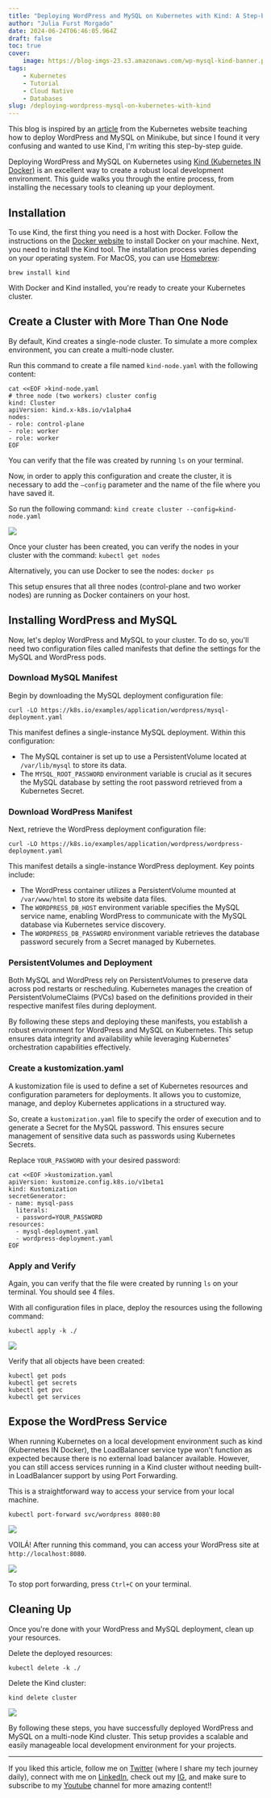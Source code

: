 ```yaml
---
title: "Deploying WordPress and MySQL on Kubernetes with Kind: A Step-by-Step Guide"
author: "Julia Furst Morgado"
date: 2024-06-24T06:46:05.964Z
draft: false
toc: true
cover:
    image: https://blog-imgs-23.s3.amazonaws.com/wp-mysql-kind-banner.png
tags: 
    - Kubernetes
    - Tutorial
    - Cloud Native
    - Databases
slug: /deploying-wordpress-mysql-on-kubernetes-with-kind
---
```

This blog is inspired by an [article](https://kubernetes.io/docs/tutorials/stateful-application/mysql-wordpress-persistent-volume/) from the Kubernetes website teaching how to deploy WordPress and MySQL on Minikube, but since I found it very confusing and wanted to use Kind, I'm writing this step-by-step guide.

Deploying WordPress and MySQL on Kubernetes using [Kind (Kubernetes IN Docker)](https://kind.sigs.k8s.io/) is an excellent way to create a robust local development environment. This guide walks you through the entire process, from installing the necessary tools to cleaning up your deployment.

## Installation
To use Kind, the first thing you need is a host with Docker. Follow the instructions on the [Docker website](https://docs.docker.com/get-docker/) to install Docker on your machine. Next, you need to install the Kind tool. The installation process varies depending on your operating system. For MacOS, you can use [Homebrew](https://formulae.brew.sh/formula/kind):

`brew install kind`

With Docker and Kind installed, you're ready to create your Kubernetes cluster.

## Create a Cluster with More Than One Node
By default, Kind creates a single-node cluster. To simulate a more complex environment, you can create a multi-node cluster.

Run this command to create a file named `kind-node.yaml` with the following content:

```
cat <<EOF >kind-node.yaml
# three node (two workers) cluster config
kind: Cluster
apiVersion: kind.x-k8s.io/v1alpha4
nodes:
- role: control-plane
- role: worker
- role: worker
EOF
```

You can verify that the file was created by running `ls` on your terminal.

Now, in order to apply this configuration and create the cluster, it is necessary to add the `–config` parameter and the name of the file where you have saved it.

So run the following command: `kind create cluster --config=kind-node.yaml`

![](https://blog-imgs-23.s3.amazonaws.com/kind-cluster.png)

Once your cluster has been created, you can verify the nodes in your cluster with the command: `kubectl get nodes`

Alternatively, you can use Docker to see the nodes: `docker ps`

This setup ensures that all three nodes (control-plane and two worker nodes) are running as Docker containers on your host.

## Installing WordPress and MySQL

Now, let's deploy WordPress and MySQL to your cluster. To do so, you'll need two configuration files called manifests that define the settings for the MySQL and WordPress pods.

### Download MySQL Manifest
Begin by downloading the MySQL deployment configuration file:

 `curl -LO https://k8s.io/examples/application/wordpress/mysql-deployment.yaml`

This manifest defines a single-instance MySQL deployment. Within this configuration:

- The MySQL container is set up to use a PersistentVolume located at `/var/lib/mysql` to store its data.
- The `MYSQL_ROOT_PASSWORD` environment variable is crucial as it secures the MySQL database by setting the root password retrieved from a Kubernetes Secret.

### Download WordPress Manifest

Next, retrieve the WordPress deployment configuration file:

`curl -LO https://k8s.io/examples/application/wordpress/wordpress-deployment.yaml`

This manifest details a single-instance WordPress deployment. Key points include:

- The WordPress container utilizes a PersistentVolume mounted at `/var/www/html` to store its website data files.
- The `WORDPRESS_DB_HOST` environment variable specifies the MySQL service name, enabling WordPress to communicate with the MySQL database via Kubernetes service discovery.
- The `WORDPRESS_DB_PASSWORD` environment variable retrieves the database password securely from a Secret managed by Kubernetes.

### PersistentVolumes and Deployment

Both MySQL and WordPress rely on PersistentVolumes to preserve data across pod restarts or rescheduling. Kubernetes manages the creation of PersistentVolumeClaims (PVCs) based on the definitions provided in their respective manifest files during deployment.

By following these steps and deploying these manifests, you establish a robust environment for WordPress and MySQL on Kubernetes. This setup ensures data integrity and availability while leveraging Kubernetes' orchestration capabilities effectively.

### Create a kustomization.yaml
A kustomization file is used to define a set of Kubernetes resources and configuration parameters for deployments. It allows you to customize, manage, and deploy Kubernetes applications in a structured way.

So, create a `kustomization.yaml` file to specify the order of execution and to generate a Secret for the MySQL password. This ensures secure management of sensitive data such as passwords using Kubernetes Secrets.

Replace `YOUR_PASSWORD` with your desired password:

```
cat <<EOF >kustomization.yaml
apiVersion: kustomize.config.k8s.io/v1beta1
kind: Kustomization 
secretGenerator:
- name: mysql-pass
  literals:
  - password=YOUR_PASSWORD
resources:
  - mysql-deployment.yaml
  - wordpress-deployment.yaml
EOF
```

### Apply and Verify
Again, you can verify that the file were created by running `ls` on your terminal. You should see 4 files.

With all configuration files in place, deploy the resources using the following command:

`kubectl apply -k ./`

![](https://blog-imgs-23.s3.amazonaws.com/kind-wp-mysql-dep.png)

Verify that all objects have been created:
```
kubectl get pods
kubectl get secrets
kubectl get pvc
kubectl get services
```

## Expose the WordPress Service
When running Kubernetes on a local development environment such as kind (Kubernetes IN Docker), the LoadBalancer service type won't function as expected because there is no external load balancer available. However, you can still access services running in a Kind cluster without needing built-in LoadBalancer support by using Port Forwarding.

This is a straightforward way to access your service from your local machine.

`kubectl port-forward svc/wordpress 8080:80`

![](https://blog-imgs-23.s3.amazonaws.com/kind-expose-wp-service.png)

VOILÁ! After running this command, you can access your WordPress site at `http://localhost:8080`.

![](https://blog-imgs-23.s3.amazonaws.com/kind-wp.png)

To stop port forwarding, press `Ctrl+C` on your terminal.

## Cleaning Up
Once you're done with your WordPress and MySQL deployment, clean up your resources.

Delete the deployed resources: 

`kubectl delete -k ./`

Delete the Kind cluster: 

`kind delete cluster`

![](https://blog-imgs-23.s3.amazonaws.com/kind-delete.png)

By following these steps, you have successfully deployed WordPress and MySQL on a multi-node Kind cluster. This setup provides a scalable and easily manageable local development environment for your projects.


***

If you liked this article, follow me on [Twitter](https://twitter.com/juliafmorgado) (where I share my tech journey daily), connect with me on [LinkedIn](https://www.linkedin.com/in/juliafmorgado/), check out my [IG](https://www.instagram.com/juliafmorgado/), and make sure to subscribe to my [Youtube](https://www.youtube.com/c/JuliaFMorgado) channel for more amazing content!!



